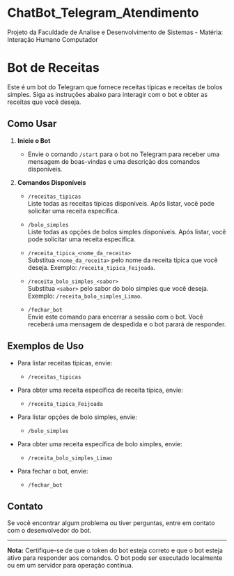 # ChatBot_Telegram_Atendimento
Projeto da Faculdade de Analise e Desenvolvimento de Sistemas - Matéria: Interação Humano Computador

# Bot de Receitas

Este é um bot do Telegram que fornece receitas típicas e receitas de bolos simples. Siga as instruções abaixo para interagir com o bot e obter as receitas que você deseja.

## Como Usar

1. **Inicie o Bot**

   - Envie o comando `/start` para o bot no Telegram para receber uma mensagem de boas-vindas e uma descrição dos comandos disponíveis.

2. **Comandos Disponíveis**

   - `/receitas_tipicas`  
     Liste todas as receitas típicas disponíveis. Após listar, você pode solicitar uma receita específica.

   - `/bolo_simples`  
     Liste todas as opções de bolos simples disponíveis. Após listar, você pode solicitar uma receita específica.

   - `/receita_tipica_<nome_da_receita>`  
     Substitua `<nome_da_receita>` pelo nome da receita típica que você deseja. Exemplo: `/receita_tipica_Feijoada`.

   - `/receita_bolo_simples_<sabor>`  
     Substitua `<sabor>` pelo sabor do bolo simples que você deseja. Exemplo: `/receita_bolo_simples_Limao`.

   - `/fechar_bot`  
     Envie este comando para encerrar a sessão com o bot. Você receberá uma mensagem de despedida e o bot parará de responder.

## Exemplos de Uso

- Para listar receitas típicas, envie:

   - `/receitas_tipicas`  

- Para obter uma receita específica de receita típica, envie:

   - `/receita_tipica_Feijoada`

- Para listar opções de bolo simples, envie:

   - `/bolo_simples`

- Para obter uma receita específica de bolo simples, envie:

   - `/receita_bolo_simples_Limao`

- Para fechar o bot, envie:

   - `/fechar_bot`

## Contato

Se você encontrar algum problema ou tiver perguntas, entre em contato com o desenvolvedor do bot.

---

**Nota:** Certifique-se de que o token do bot esteja correto e que o bot esteja ativo para responder aos comandos. O bot pode ser executado localmente ou em um servidor para operação contínua.


